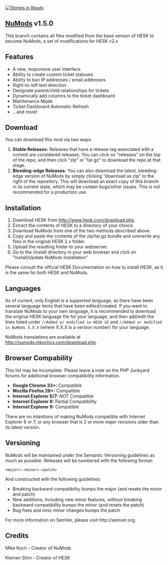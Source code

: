 [![Stories in Ready](https://badge.waffle.io/mkoch227/numods.png?label=ready&title=Ready)](https://waffle.io/mkoch227/numods)
<h2><a href="http://numods.mkochcs.com" target="_blank">NuMods</a> v1.5.0</h2>

This branch contains all files modified from the base version of HESK to become NuMods, a set of modifications for HESK v2.x

<h2>Features</h2>
<ul>
  <li>A new, responsive user interface</li>
  <li>Ability to create custom ticket statuses</li>
  <li>Ability to ban IP addresses / email addresses</li>
  <li>Right-to-left text direction</li>
  <li>Designate parent/child relationships for tickets</li>
  <li>Dynamically add columns to the ticket dashboard</li>
  <li>Maintenance Mode</li>
  <li>Ticket Dashboard Automatic Refresh</li>
  <li>...and more!</li>
</ul>

<h2>Download</h2>

You can download this mod via two ways:

<ol>
<li><strong>Stable Releases:</strong> Releases that have a release tag associated with a commit are considered releases.  You can click on "releases" on the top of the repo, and then click "zip" or "tar.gz" to download the repo at that stage.</li>
<li><strong>Bleeding-edge Releases:</strong> You can also download the latest, bleeding-edge version of NuMods by simply clicking "download as zip" to the right of the repository.  This will download an exact copy of this branch in its current state, which may be contain bugs/other issues.  This is not recommended for a production use.</li>
</ol>

<h2>Installation</h2>

<ol>
<li>Download HESK from <a href="http://www.hesk.com/download.php" target="_blank">http://www.hesk.com/download.php</a>.</li>
<li>Extract the contents of HESK to a directory of your choice.</li>
<li>Download NuMods from one of the two methods described above.</li>
<li>Copy and paste the contents of the zip/tar.gz bundle and overwrite any files in the original HESK 2.x folder.</li>
<li>Upload the resulting folder to your webserver.</li>
<li>Go to the /install directory in your web browser and click on "Install/Update NuMods Installation"</li>
</ol>
<p>Please consult the official HESK Documentation on how to install HESK, as it is the same for both HESK and NuMods.</p>

<h2>Languages</h2>
<p>As of current, only English is a supported language, as there have been several language items that have been edited/created. If you want to translate NuMods to your own language, it is recommended to download the original HESK language file for your language, and then add/edit the lines listed under <code>//Added or modified in HESK UI</code> and <code>//Added or modified in NuMods X.X.X</code> (where X.X.X is a version number) for your language.</p>
<p>NuMods translations are available at <a href="http://numods.mkochcs.com/download.php" target="_blank">http://numods.mkochcs.com/download.php</a>.</p>

<h2>Browser Compability</h2>
<p>This list may be incomplete. Please leave a note on the PHP Junkyard forums for additional browser compatibility information.
<ul>
<li><strong>Google Chrome 33+: </strong> Compatible</li>
<li><strong>Mozilla Firefox 28+:</strong> Compatible</li>
<li><strong>Internet Explorer 6/7:</strong> <em>NOT</em> Compatible</li>
<li><strong>Internet Explorer 8:</strong> Partial Compatibility</li>
<li><strong>Internet Explorer 9:</strong> Compatible</li>
</ul>
<p>There are no intentions of making NuMods compatible with Internet Explorer 6 or 7, or any browser that is 2 or more major revisions older than its latest version.</p>

<h2>Versioning</h2>
<p>NuMods will be maintained under the Semantic Versioning guidelines as much as possible. Releases will be numbered with the following format:</p>

<code>&lt;major&gt;.&lt;minor&gt;.&lt;patch&gt;</code>

<p>And constructed with the following guidelines:</p>

<ul>
<li>Breaking backward compatibility bumps the major (and resets the minor and patch)</li>
<li>New additions, including new minor features, without breaking backward compatibility bumps the minor (and resets the patch)</li>
<li>Bug fixes and misc minor changes bumps the patch</li>
</ul>

<p>For more information on SemVer, please visit http://semver.org.</p>

<h2>Credits</h2>
<p>Mike Koch - Creator of NuMods</p>
<p>Klemen Stirn - Creator of HESK</p>
